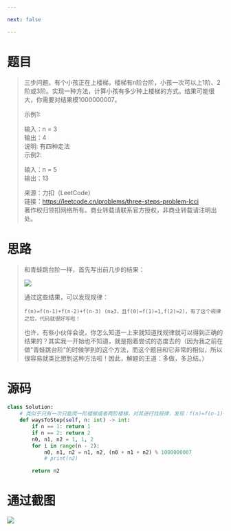 ```yaml
---

next: false

---
```




<BlogInfo id="1328"/>

# 题目

>
> 三步问题。有个小孩正在上楼梯，楼梯有n阶台阶，小孩一次可以上1阶、2阶或3阶。实现一种方法，计算小孩有多少种上楼梯的方式。结果可能很大，你需要对结果模1000000007。
>
> 示例1:
>
>  输入：n = 3  
>   输出：4  
>   说明: 有四种走法  
>  示例2:
>
>  输入：n = 5  
>   输出：13
>
> 来源：力扣（LeetCode）  
>  链接：https://leetcode.cn/problems/three-steps-problem-lcci  
>  著作权归领扣网络所有。商业转载请联系官方授权，非商业转载请注明出处。

# 思路

> 和青蛙跳台阶一样，首先写出前几步的结果：
>
> ![](http://www.lll.plus/media/image/2022/06/27/image-20220627194547-2.png)
>
>  通过这些结果，可以发现规律：
>  
>
>     f(n)=f(n-1)+f(n-2)+f(n-3) (n≥3，且f(0)=f(1)=1,f(2)=2)，有了这个规律之后，代码就很好写啦！
>
>
> 也许，有些小伙伴会说，你怎么知道一上来就知道找规律就可以得到正确的结果的？其实我一开始也不知道，就是抱着尝试的态度去的（因为我之前在做"青蛙跳台阶"的时候学到的这个方法，而这个题目和它非常的相似，所以很容易就类比想到这种方法啦！因此，解题的王道：多做，多总结。）

# 源码


```python
class Solution:
    # 类似于只有一次只能爬一阶楼梯或者两阶楼梯，对其进行找规律，发现：f(n)=f(n-1)+f(n-2)+f(n-3) (n≥3，且f(0)=f(1)=1,f(2)=2)
    def waysToStep(self, n: int) -> int:
        if n == 1: return 1
        if n == 2: return 2
        n0, n1, n2 = 1, 1, 2
        for i in range(n - 2):
            n0, n1, n2 = n1, n2, (n0 + n1 + n2) % 1000000007
            # print(n2)

        return n2
```


# 通过截图

![](https://img-blog.csdnimg.cn/27d48325e1484459b4f3576a5c0740c3.png)







<ActionBox />
